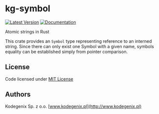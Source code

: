 # kg-symbol

[![Latest Version](https://img.shields.io/crates/v/kg-symbol.svg)](https://crates.io/crates/kg-symbol)
[![Documentation](https://docs.rs/kg-symbol/badge.svg)](https://docs.rs/kg-symbol)

Atomic strings in Rust

This crate provides an `Symbol` type representing reference to an interned string. 
Since there can only exist one Symbol with a given name, symbols equality can be established simply from pointer comparison.

## License
Code licensed under [MIT License](https://github.com/Kodegenix/kg-symbol/blob/master/LICENSE)

## Authors
Kodegenix Sp. z o.o. [www.kodegenix.pl](http://www.kodegenix.pl)
